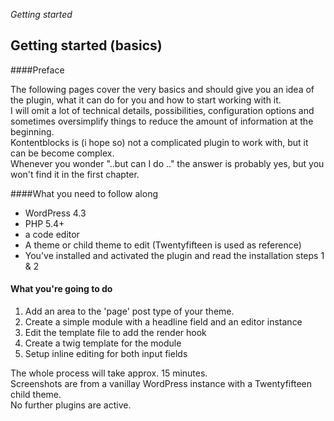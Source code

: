 *Getting started*

## Getting started (basics)

####Preface

The following pages cover the very basics and should give you an idea of the plugin, what it can do for you and how to start working with it.  
I will omit a lot of technical details, possibilities,  configuration options and sometimes oversimplify things to reduce the amount of information at the beginning.  
Kontentblocks is (i hope so) not a complicated plugin to work with, but it can be become complex.  
Whenever you wonder "..but can I do .." the answer is probably yes, but you won't find it in the first chapter.

####What you need to follow along


- WordPress 4.3
- PHP 5.4+
- a code editor
- A theme or child theme to edit (Twentyfifteen is used as reference)
- You've installed and activated the plugin and read the installation steps 1 & 2

#### What you're going to do

1. Add an area to the 'page' post type of your theme.
2. Create a simple module with a headline field and an editor instance
3. Edit the template file to add the render hook
4. Create a twig template for the module
5. Setup inline editing for both input fields

The whole process will take approx. 15 minutes.  
Screenshots are from a vanillay WordPress instance with a Twentyfifteen child theme.  
No further plugins are active.